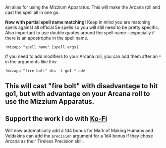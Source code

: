 An alias for using the Mizzium Apparatus.  This will make the Arcana roll and cast the spell all in one go.

**Now with partial spell name matching!**
Keep in mind you are matching spells against all official 5e spells so you will still need to be pretty specific.  Also important to use double quotes around the spell name - especially if there is an apostrophe in the spell name.

`!mizapp "spell name" [spell args]`

If you need to add modifiers to your Arcana roll, you can add them after an `*` in the arguments like this:

`!mizapp "fire bolt" dis -t go1 * adv`

This will cast "fire bolt" with disadvantage to hit go1, but with advantage on your Arcana roll to use the Mizzium Apparatus.
-

Support the work I do with [Ko-Fi](https://ko-fi.com/thereverendb)
-
Will now automatically add a 1d4 bonus for Mark of Making Humans and Veldakins can add the `precision` argument for a 1d4 bonus if they chose Arcana as their Tireless Precision skill.